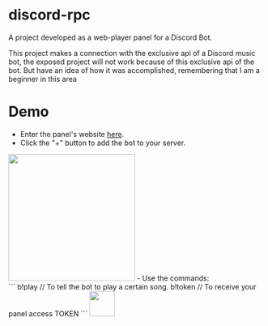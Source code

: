 # discord-rpc
A project developed as a web-player panel for a Discord Bot.

This project makes a connection with the exclusive api of a Discord music bot, the exposed project will not work because of this exclusive api of the bot. But have an idea of how it was accomplished, remembering that I am a beginner in this area

# Demo
- Enter the panel's website <a href="" target="_blanck">here</a>.
- Click the "+" button to add the bot to your server.
 <img height="250" src="https://i.imgur.com/PaT4jAU.png"/>
- Use the commands:</br>
```
b!play <name_music|link_music> // To tell the bot to play a certain song.
b!token // To receive your panel access TOKEN
```

<img height="50" src="https://i.imgur.com/cKRdZ6N.png"/>
